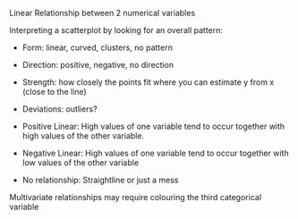 Linear Relationship between 2 numerical variables

Interpreting a scatterplot by looking for an overall pattern:
- Form: linear, curved, clusters, no pattern
- Direction: positive, negative, no direction
- Strength: how closely the points fit where you can estimate y from x (close to the line)
- Deviations: outliers?


- Positive Linear: High values of one variable tend to occur together with high values of the other variable. 
- Negative Linear: High values of one variable tend to occur together with low values of the other variable
- No relationship: Straightline or just a mess

Multivariate relationships may require colouring the third categorical variable